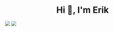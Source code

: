 <h1 align="center">Hi 👋, I'm Erik</h1>

<picture>
<source
  srcset="https://github-readme-stats.vercel.app/api?username=shootex&count_private=true&show_icons=true&theme=github_dark"
  media="(prefers-color-scheme: dark)"
/>
<source
  srcset="https://github-readme-stats.vercel.app/api?username=shootex&count_private=true&show_icons=true"
  media="(prefers-color-scheme: light), (prefers-color-scheme: no-preference)"
/>
<img src="https://github-readme-stats.vercel.app/api?username=shootex&count_private=true&show_icons=true" />
</picture>

<picture>
<source
  srcset="https://github-readme-stats.vercel.app/api/top-langs/?username=shootex&theme=github_dark&layout=compact&hide=dart,css,javascript,cmake,c%2B%2B"
  media="(prefers-color-scheme: dark)"
/>
<source
  srcset="https://github-readme-stats.vercel.app/api/top-langs/?username=shootex&layout=compact&hide=dart,css,javascript,cmake,c%2B%2B"
  media="(prefers-color-scheme: light), (prefers-color-scheme: no-preference)"
/>
<img src="https://github-readme-stats.vercel.app//api/top-langs/?username=shootex&layout=compact&hide=dart,css,javascript,cmake,c%2B%2B" />
</picture>
